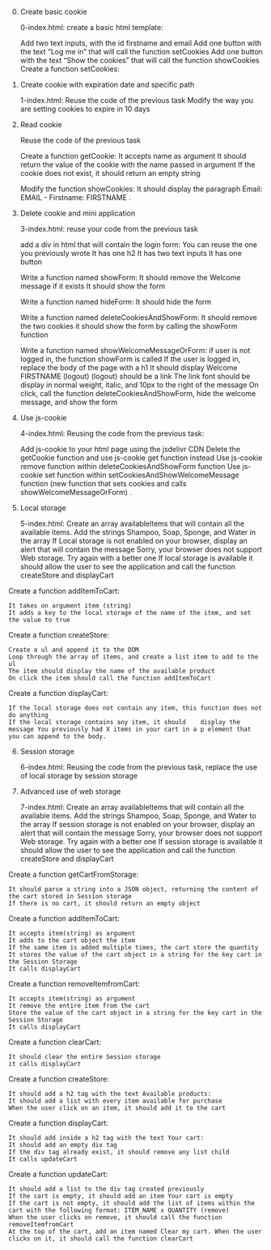 
0. Create basic cookie

     0-index.html: create a basic html template:

    Add two text inputs, with the id firstname and email
    Add one button with the text “Log me in” that will call the function setCookies
    Add one button with the text “Show the cookies” that will call the function showCookies
    Create a function setCookies:
1. Create cookie with expiration date and specific path 

    1-index.html: Reuse the code of the previous task
    Modify the way you are setting cookies to expire in 10 days


2. Read cookie


    Reuse the code of the previous task

    Create a function getCookie:
        It accepts name as argument
        It should return the value of the cookie with the name passed in argument
        If the cookie does not exist, it should return an empty string

    Modify the function showCookies:
        It should display the paragraph Email: EMAIL - Firstname: FIRSTNAME
.

3. Delete cookie and mini application 

    3-index.html: reuse your code from the previous task

    add a div in html that will contain the login form:
        You can reuse the one you previously wrote
        It has one h2
        It has two text inputs
        It has one button

    Write a function named showForm:
        It should remove the Welcome message if it exists
        It should show the form

    Write a function named hideForm:
        It should hide the form

    Write a function named deleteCookiesAndShowForm:
        It should remove the two cookies
        it should show the form by calling the showForm function

    Write a function named showWelcomeMessageOrForm:
        if user is not logged in, the function showForm is called
        If the user is logged in, replace the body of the page with a h1
            It should display Welcome FIRSTNAME (logout)
            (logout) should be a link
                The link font should be display in normal weight, italic, and 10px to the right of the message
                On click, call the function deleteCookiesAndShowForm, hide the welcome message, and show the form

4. Use js-cookie 

    4-index.html: Reusing the code from the previous task:

    Add js-cookie to your html page using the jsdelivr CDN
    Delete the getCookie function and use js-cookie get function instead
    Use js-cookie remove function within deleteCookiesAndShowForm function
    Use js-cookie set function within setCookiesAndShowWelcomeMessage function (new function that sets cookies and calls showWelcomeMessageOrForm)
.

5. Local storage 

    5-index.html: 
    Create an array availableItems that will contain all the available items. Add the strings Shampoo, Soap, Sponge, and Water in the array
    If Local storage is not enabled on your browser, display an alert that will contain the message Sorry, your browser does not support Web storage. Try again with a better one
    If local storage is available it should allow the user to see the application and call the function createStore and displayCart

Create a function addItemToCart:

    It takes on argument item (string)
    It adds a key to the local storage of the name of the item, and set the value to true

Create a function createStore:

    Create a ul and append it to the DOM
    Loop through the array of items, and create a list item to add to the ul
    The item should display the name of the available product
    On click the item should call the function addItemToCart

Create a function displayCart:

    If the local storage does not contain any item, this function does not do anything
    If the local storage contains any item, it should    display the message You previously had X items in your cart in a p element that you can append to the body.

6. Session storage 

    6-index.html: Reusing the code from the previous task, replace the use of local storage by session storage

7. Advanced use of web storage 

    7-index.html: 
    Create an array availableItems that will contain all the available items. Add the strings Shampoo, Soap, Sponge, and Water to the array
    If session storage is not enabled on your browser, display an alert that will contain the message Sorry, your browser does not support Web storage. Try again with a better one
    If session storage is available it should allow the user to see the application and call the function createStore and displayCart

Create a function getCartFromStorage:

    It should parse a string into a JSON object, returning the content of the cart stored in Session storage
    If there is no cart, it should return an empty object

Create a function addItemToCart:

    It accepts item(string) as argument
    It adds to the cart object the item
    If the same item is added multiple times, the cart store the quantity
    It stores the value of the cart object in a string for the key cart in the Session Storage
    It calls displayCart

Create a function removeItemfromCart:

    It accepts item(string) as argument
    It remove the entire item from the cart
    Store the value of the cart object in a string for the key cart in the Session Storage
    It calls displayCart

Create a function clearCart:

    It should clear the entire Session storage
    it calls displayCart

Create a function createStore:

    It should add a h2 tag with the text Available products:
    It should add a list with every item available for purchase
    When the user click on an item, it should add it to the cart

Create a function displayCart:

    It should add inside a h2 tag with the text Your cart:
    It should add an empty div tag
    If the div tag already exist, it should remove any list child
    It calls updateCart

Create a function updateCart:

    It should add a list to the div tag created previously
    If the cart is empty, it should add an item Your cart is empty
    If the cart is not empty, it should add the list of items within the cart with the following format: ITEM_NAME x QUANTITY (remove)
    When the user clicks on remove, it should call the function removeItemfromCart
    At the top of the cart, add an item named Clear my cart. When the user clicks on it, it should call the function clearCart
